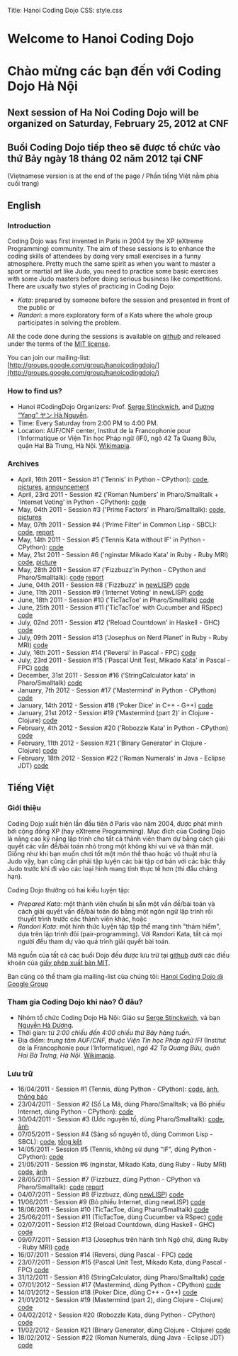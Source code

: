 Title: Hanoi Coding Dojo
CSS: style.css

# Welcome to Hanoi Coding Dojo
# Chào mừng các bạn đến với Coding Dojo Hà Nội

## Next session of Ha Noi Coding Dojo will be organized on Saturday, February 25, 2012 at CNF ##

## Buổi Coding Dojo tiếp theo sẽ được tổ chức vào thứ Bảy ngày 18 tháng 02 năm 2012 tại CNF ##

(Vietnamese version is at the end of the page / Phần tiếng Việt nằm phía cuối
trang)

## English

### Introduction

Coding Dojo was first invented in Paris in 2004 by the XP (eXtreme
Programming) community.  The aim of these sessions is to enhance the coding
skills of attendees by doing very small exercises in a funny atmosphere.
Pretty much the same spirit as when you want to master a sport or martial art
like Judo, you need to practice some basic exercises with some Judo masters
before doing serious business like competitions.  There are usually two styles
of practicing in Coding Dojo:

* *Kata*: prepared by someone before the session and presented in front of the
  public or
* *Randori*: a more exploratory form of a Kata where the whole group
  participates in solving the problem.

All the code done during the sessions is available on
[github](http://www.github.com/) and released under the terms of the
[MIT license](http://www.opensource.org/licenses/mit-license.php).

You can join our mailing-list:
[http://groups.google.com/group/hanoicodingdojo/](http://groups.google.com/group/hanoicodingdojo/)

### How to find us?

 * Hanoi #CodingDojo Organizers:
   Prof. [Serge Stinckwich](http://www.doesnotunderstand.org/), and
   [Dương “Yang” ヤン Hà Nguyễn](http://cmpitg.wordpress.com).
 * Time: Every Saturday from 2:00 PM to 4:00 PM.
 * Location: AUF/CNF center, Institut de la Francophonie pour
   l’Informatique or Viện Tin học Pháp ngữ (IFI), ngõ 42 Tạ Quang Bửu,
   quận Hai Bà Trưng, Hà
   Nội. [Wikimapia](http://wikimapia.org/131037/vi/Vi%E1%BB%87n-Tin-h%E1%BB%8Dc-Ph%C3%A1p-ng%E1%BB%AF-H%C3%A0-N%E1%BB%99i-IFI).

### Archives

* April, 16th 2011 - Session #1 ('Tennis' in Python - CPython):
  [code](https://github.com/HaNoiCodingDojo/HNCDSession1),
  [pictures](http://www.flickr.com/photos/sergestinckwich/sets/72157626521205638/),
  [announcement](http://blog.hanoilug.org/?p=123)
* April, 23rd 2011 - Session #2 ('Roman Numbers' in Pharo/Smalltalk + 'Internet Voting'
  in Python - CPython): [code](https://github.com/HaNoiCodingDojo/HNCDSession2)
* May, 04th 2011 - Session #3 ('Prime Factors' in Pharo/Smalltalk):
  [code](https://github.com/HaNoiCodingDojo/HNCDSession3),
  [pictures](http://www.flickr.com/photos/vuhung/sets/72157626622094652/)
* May, 07th 2011 - Session #4 ('Prime Filter' in Common Lisp - SBCL):
  [code](https://github.com/HaNoiCodingDojo/HNCDSession4),
  [report](http://blog.hanoilug.org/?p=124)
* May, 14th 2011 - Session #5 ('Tennis Kata without IF' in Python - CPython):
  [code](https://github.com/HaNoiCodingDojo/HNCDSession5)
* May, 21st 2011 - Session #6 ('nginstar Mikado Kata' in Ruby - Ruby MRI)
  [code](https://github.com/HaNoiCodingDojo/HNCDSession6),
  [picture](http://www.flickr.com/photos/sergestinckwich/5753566224/)
* May, 28th 2011 - Session #7 ('Fizzbuzz'in Python - CPython and Pharo/Smalltalk):
  [code](https://github.com/HaNoiCodingDojo/HNCDSession7)
  [report](http://cmpitg.wordpress.com/2011/05/30/hanoi-coding-dojo-session-7/)
* June, 04th 2011 - Session #8 ('Fizzbuzz' in
  [newLISP](http://www.newlisp.org/))
  [code](https://github.com/HaNoiCodingDojo/HNCDSession8)
* June, 11th 2011 - Session #9 ('Internet Voting' in newLISP)
  [code](https://github.com/HaNoiCodingDojo/HNCDSession9)
* June, 18th 2011 - Session #10 ('TicTacToe' in Pharo/Smalltalk)
  [code](https://github.com/HaNoiCodingDojo/HNCDSession10)
* June, 25th 2011 - Session #11 ('TicTacToe' with Cucumber and RSpec)
  [code](https://github.com/HaNoiCodingDojo/HNCDSession11)
* July, 02nd 2011 - Session #12 ('Reload Countdown' in Haskell - GHC)
  [code](https://github.com/HaNoiCodingDojo/HNCDSession12)
* July, 09th 2011 - Session #13 ('Josephus on Nerd Planet' in Ruby - Ruby MRI)
  [code](https://github.com/HaNoiCodingDojo/HNCDSession13)
* July, 16th 2011 - Session #14 ('Reversi' in Pascal - FPC)
  [code](https://github.com/HaNoiCodingDojo/HNCDSession14)
* July, 23rd 2011 - Session #15 ('Pascal Unit Test, Mikado Kata' in Pascal -
  FPC) [code](https://github.com/HaNoiCodingDojo/HNCDSession15)
* December, 31st 2011 - Session #16 ('StringCalculator kata' in
  Pharo/Smalltalk) [code](https://github.com/HaNoiCodingDojo/HNCDSession16)
* January, 7th 2012 - Session #17 ('Mastermind' in Python - CPython)
  [code](https://github.com/HaNoiCodingDojo/HNCDSession17)
* January, 14th 2012 - Session #18 ('Poker Dice' in C++ - G++)
  [code](https://github.com/HaNoiCodingDojo/HNCDSession18)
* January, 21st 2012 - Session #19 ('Mastermind (part 2)' in Clojure -
  Clojure) [code](https://github.com/HaNoiCodingDojo/HNCDSession19)
* February, 4th 2012 - Session #20 ('Robozzle Kata' in Python - CPython)
  [code](https://github.com/HaNoiCodingDojo/HNCDSession20)
* February, 11th 2012 - Session #21 ('Binary Generator' in Clojure - Clojure)
  [code](https://github.com/HaNoiCodingDojo/HNCDSession21)
* February, 18th 2012 - Session #22 ('Roman Numerals' in Java - Eclipse JDT)
  [code](https://github.com/HaNoiCodingDojo/HNCDSession22)
## Tiếng Việt

### Giới thiệu

Coding Dojo xuất hiện lần đầu tiên ở Paris vào năm 2004, được phát minh bởi
cộng đồng XP (hay eXtreme Programming).  Mục đích của Coding Dojo là nâng cao
kỹ năng lập trình cho tất cả thành viên tham dự bằng cách giải quyết các vấn
đề/bài toán nhỏ trong một không khí vui vẻ và thân mật.  Giống như khi bạn
muốn chơi tốt một môn thể thao hoặc võ thuật như là Judo vậy, bạn cũng cần
phải tập luyện các bài tập cơ bản với các bậc thầy Judo trước khi đi vào các
loại hình mang tính thực tế hơn (thi đấu chẳng hạn).

Coding Dojo thường có hai kiểu luyện tập:

* *Prepared Kata*: một thành viên chuẩn bị sẵn một vấn đề/bài toán và cách
  giải quyết vấn đề/bài toán đó bằng một ngôn ngữ lập trình rồi thuyết trình
  trước các thành viên khác, hoặc
* *Randori Kata*: một hình thức luyện tập tập thể mang tính "thám hiểm", dựa
  trên lập trình đôi (pair-programming).  Với Randori Kata, tất cả mọi người
  đều tham dự vào quá trình giải quyết bài toán.

Mã nguồn của tất cả các buổi Dojo đều được lưu trữ tại
[github](http://www.github.com/) dưới các điều khoản của
[giấy phép xuất bản MIT](http://www.opensource.org/licenses/mit-license.php).

Bạn cũng có thể tham gia mailing-list của chúng tôi:
[Hanoi Coding Dojo @ Google Group](http://groups.google.com/group/hanoicodingdojo/)

### Tham gia Coding Dojo khi nào?  Ở đâu?

 * Nhóm tổ chức Coding Dojo Hà Nội: Giáo sư
   [Serge Stinckwich](http://www.doesnotunderstand.org/), và bạn
   [Nguyễn Hà Dương](http://cmpitg.wordpress.com).
 * Thời gian: từ *2:00 chiều đến 4:00 chiều thứ Bảy hàng tuần*.
 * Địa điểm: *trung tâm AUF/CNF, thuộc Viện Tin học Pháp ngữ IFI* (Institut de
   la Francophonie pour l’Informatique), *ngõ 42 Tạ Quang Bửu, quận Hai Bà
   Trưng, Hà
   Nội*. [Wikimapia](http://wikimapia.org/131037/vi/Vi%E1%BB%87n-Tin-h%E1%BB%8Dc-Ph%C3%A1p-ng%E1%BB%AF-H%C3%A0-N%E1%BB%99i-IFI).

### Lưu trữ

* 16/04/2011 - Session #1 (Tennis, dùng Python - CPython):
  [code](https://github.com/HaNoiCodingDojo/HNCDSession1),
  [ảnh](http://www.flickr.com/photos/sergestinckwich/sets/72157626521205638/),
  [thông báo](http://blog.hanoilug.org/?p=123)
* 23/04/2011 - Session #2 (Số La Mã, dùng Pharo/Smalltalk; và Bỏ phiếu
  Internet, dùng Python - CPython):
  [code](https://github.com/HaNoiCodingDojo/HNCDSession2)
* 30/04/2011 - Session #3 (Ước nguyên tố, dùng Pharo/Smalltalk):
  [code](https://github.com/HaNoiCodingDojo/HNCDSession3),
  [ảnh](http://www.flickr.com/photos/vuhung/sets/72157626622094652/)
* 07/05/2011 - Session #4 (Sàng số nguyên tố, dùng Common Lisp - SBCL):
  [code](https://github.com/HaNoiCodingDojo/HNCDSession4),
  [tổng kết](http://blog.hanoilug.org/?p=124)
* 14/05/2011 - Session #5 (Tennis, không sử dụng "IF", dùng Python - CPython):
  [code](https://github.com/HaNoiCodingDojo/HNCDSession5)
* 21/05/2011 - Session #6 (nginstar, Mikado Kata, dùng Ruby - Ruby MRI)
  [code](https://github.com/HaNoiCodingDojo/HNCDSession6),
  [ảnh](http://www.flickr.com/photos/sergestinckwich/5753566224/)
* 28/05/2011 - Session #7 (Fizzbuzz, dùng Python - CPython và
  Pharo/Smalltalk): [code](https://github.com/HaNoiCodingDojo/HNCDSession7)
    [report](http://cmpitg.wordpress.com/2011/05/30/hanoi-coding-dojo-session-7/)
* 04/07/2011 - Session #8 (Fizzbuzz, dùng
  [newLISP](http://www.newlisp.org/))
  [code](https://github.com/HaNoiCodingDojo/HNCDSession8)
* 11/06/2011 - Session #9 (Bỏ phiếu Internet, dùng newLISP)
  [code](https://github.com/HaNoiCodingDojo/HNCDSession9)
* 18/06/2011 - Session #10 (TicTacToe, dùng Pharo/Smalltalk)
  [code](https://github.com/HaNoiCodingDojo/HNCDSession10)
* 25/06/2011 - Session #11 (TicTacToe, dùng Cucumber và RSpec)
  [code](https://github.com/HaNoiCodingDojo/HNCDSession11)
* 02/07/2011 - Session #12 (Reload Countdown, dùng Haskell - GHC)
  [code](https://github.com/HaNoiCodingDojo/HNCDSession12)
* 09/07/2011 - Session #13 (Josephus trên hành tinh Ngộ chữ, dùng Ruby - Ruby
  MRI) [code](https://github.com/HaNoiCodingDojo/HNCDSession13)
* 16/07/2011 - Session #14 (Reversi, dùng Pascal - FPC)
  [code](https://github.com/HaNoiCodingDojo/HNCDSession14)
* 23/07/2011 - Session #15 (Pascal Unit Test, Mikado Kata, dùng Pascal - FPC)
  [code](https://github.com/HaNoiCodingDojo/HNCDSession15)
* 31/12/2011 - Session #16 (StringCalculator, dùng Pharo/Smalltalk)
  [code](https://github.com/HaNoiCodingDojo/HNCDSession16)
* 07/01/2012 - Session #17 (Mastermind, dùng Python - CPython)
  [code](https://github.com/HaNoiCodingDojo/HNCDSession17)
* 14/01/2012 - Session #18 (Poker Dice, dùng C++ - G++)
  [code](https://github.com/HaNoiCodingDojo/HNCDSession18)
* 21/01/2012 - Session #19 (Mastermind (part 2), dùng Clojure - Clojure)
  [code](https://github.com/HaNoiCodingDojo/HNCDSession19)
* 04/02/2012 - Session #20 (Robozzle Kata, dùng Python - CPython)
  [code](https://github.com/HaNoiCodingDojo/HNCDSession20)
* 11/02/2012 - Session #21 (Binary Generator, dùng Clojure - Clojure)
  [code](https://github.com/HaNoiCodingDojo/HNCDSession21)
* 18/02/2012 - Session #22 (Roman Numerals, dùng Java - Eclipse JDT)
  [code](https://github.com/HaNoiCodingDojo/HNCDSession22)
